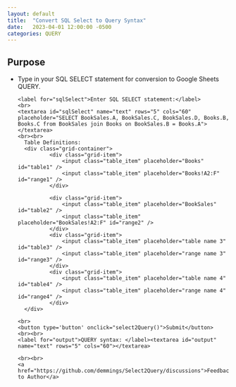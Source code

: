 ```yaml
---
layout: default
title:  "Convert SQL Select to Query Syntax"
date:   2023-04-01 12:00:00 -0500
categories: QUERY
---
```


## Purpose

* Type in your SQL SELECT statement for conversion to Google Sheets QUERY.


    <form>
      <link rel="stylesheet" href="{{ '/css/demmings.css' | relative_url }}">

      <label for="sqlSelect">Enter SQL SELECT statement:</label>
      <br>
      <textarea id="sqlSelect" name="text" rows="5" cols="60" placeholder="SELECT BookSales.A, BookSales.C, BookSales.D, Books.B, Books.C from BookSales join Books on BookSales.B = Books.A"></textarea>
      <br><br>
        Table Definitions:
        <div class="grid-container">
                <div class="grid-item">
                    <input class="table_item" placeholder="Books" id="table1" />
                    <input class="table_item" placeholder="Books!A2:F" id="range1" />
                </div>
                
                <div class="grid-item">
                    <input class="table_item" placeholder="BookSales" id="table2" />
                    <input class="table_item" placeholder="BookSales!A2:F" id="range2" />
                </div>  
                <div class="grid-item">
                    <input class="table_item" placeholder="table name 3" id="table3" />
                    <input class="table_item" placeholder="range name 3" id="range3" />
                </div>
                <div class="grid-item">
                    <input class="table_item" placeholder="table name 4" id="table4" />
                    <input class="table_item" placeholder="range name 4" id="range4" />
                </div>
        </div>

      <br>
      <button type='button' onclick="select2Query()">Submit</button>
      <br><br>
      <label for="output">QUERY syntax: </label><textarea id="output" name="text" rows="5" cols="60"></textarea>

      <br><br>
      <a href="https://github.com/demmings/Select2Query/discussions">Feedback to Author</a>
    </form>

    <script src="{{ '/assets/js/Web2Query.js' | relative_url }}"></script>
    <script src="{{ '/assets/js/Select2Query.js' | relative_url }}"></script>
